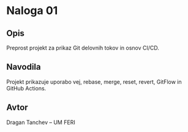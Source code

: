 # Naloga 01
## Opis
Preprost projekt za prikaz Git delovnih tokov in osnov CI/CD.
## Navodila
Projekt prikazuje uporabo vej, rebase, merge, reset, revert, GitFlow in GitHub Actions.
## Avtor
Dragan Tanchev – UM FERI


